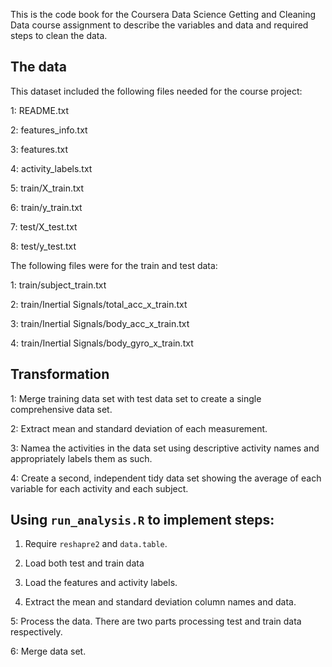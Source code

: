 
This is the code book for the Coursera Data Science Getting and Cleaning Data course assignment to describe the variables and data and required steps to clean the data. 

## The data
This dataset included the following files needed for the course project:

1: README.txt

2: features_info.txt

3: features.txt

4: activity_labels.txt

5: train/X_train.txt

6: train/y_train.txt

7: test/X_test.txt

8: test/y_test.txt

The following files were for the train and test data:

1: train/subject_train.txt

2: train/Inertial Signals/total_acc_x_train.txt

3: train/Inertial Signals/body_acc_x_train.txt

4: train/Inertial Signals/body_gyro_x_train.txt

## Transformation 

1: Merge training data set with test data set to create a single comprehensive data set.

2: Extract mean and standard deviation of each measurement.

3: Namea the activities in the data set using descriptive activity names and appropriately labels them as such.

4: Create a second, independent tidy data set showing the average of each variable for each activity and each subject.

## Using ```run_analysis.R``` to implement steps:

1. Require ```reshapre2``` and ```data.table```.

2. Load both test and train data

3. Load the features and activity labels.

4. Extract the mean and standard deviation column names and data.

5: Process the data. There are two parts processing test and train data respectively.

6: Merge data set.
